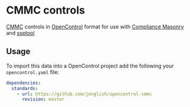 # CMMC controls

[CMMC] controls in [OpenControl] format for use with [Compliance Masonry] and [ssptool]

## Usage

To import this data into a OpenControl project add the following
your `opencontrol.yaml` file:

```yaml
dependencies:
  standards:
    - url: https://github.com/jenglish/opencontrol-cmmc
      revision: master
```

[CMMC]: https://www.acq.osd.mil/cmmc/
[OpenControl]: https://open-control.org/
[Compliance Masonry]: https://github.com/opencontrol/compliance-masonry
[ssptool]: https://github.com/jenglish/ssptool
